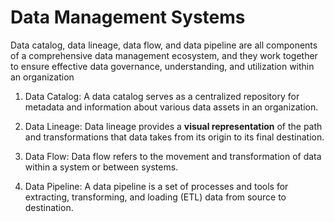 # Data Management Systems
Data catalog, data lineage, data flow, and data pipeline are all components of a comprehensive data management ecosystem, and they work together to ensure effective data governance, understanding, and utilization within an organization

1. Data Catalog:
    A data catalog serves as a centralized repository for metadata and information about various data assets in an organization.

2. Data Lineage:
    Data lineage provides a <b>visual representation</b> of the path and transformations that data takes from its origin to its final destination.

3. Data Flow:
     Data flow refers to the movement and transformation of data within a system or between systems.

4. Data Pipeline:
    A data pipeline is a set of processes and tools for extracting, transforming, and loading (ETL) data from source to destination.
